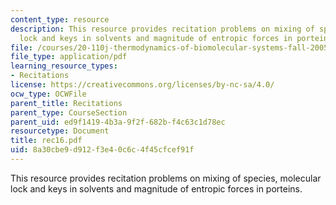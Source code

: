 ```yaml
---
content_type: resource
description: This resource provides recitation problems on mixing of species, molecular
  lock and keys in solvents and magnitude of entropic forces in porteins.
file: /courses/20-110j-thermodynamics-of-biomolecular-systems-fall-2005/8a30cbe9d912f3e40c6c4f45cfcef91f_rec16.pdf
file_type: application/pdf
learning_resource_types:
- Recitations
license: https://creativecommons.org/licenses/by-nc-sa/4.0/
ocw_type: OCWFile
parent_title: Recitations
parent_type: CourseSection
parent_uid: ed9f1419-4b3a-9f2f-682b-f4c63c1d78ec
resourcetype: Document
title: rec16.pdf
uid: 8a30cbe9-d912-f3e4-0c6c-4f45cfcef91f
---
```

This resource provides recitation problems on mixing of species, molecular lock and keys in solvents and magnitude of entropic forces in porteins.